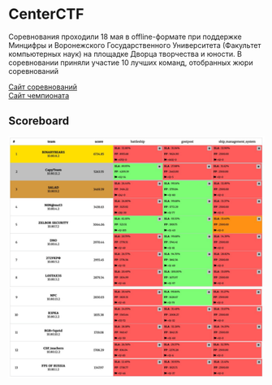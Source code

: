 # CenterCTF 
Соревнования проходили 18 мая в  offline-формате при поддержке Минцифры и Воронежского Государственного Университета (Факультет компьютерных наук) на площадке Дворца творчества и юности. В соревновании приняли участие 10 лучших команд, отобранных жюри соревнований

[Сайт соревнований](https://centerctf.ru)  
[Caйт чемпионата](https://cybercraft.ru)

## Scoreboard
![scoreboard_1](images/scoreboard_1.jpg)
![scoreboard_2](images/scoreboard_2.jpg)